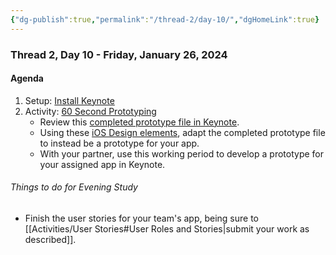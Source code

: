 ```yaml
---
{"dg-publish":true,"permalink":"/thread-2/day-10/","dgHomeLink":true}
---
```


### Thread 2, Day 10 - Friday, January 26, 2024
#### Agenda

1. Setup: [Install Keynote](https://apps.apple.com/ca/app/keynote/id409183694?mt=12)
2. Activity: [60 Second Prototyping](https://developer.apple.com/wwdc17/818)
	- Review this [completed prototype file in Keynote](https://education-static.apple.com/coding-club-kit/xcode-prototype.key).
	- Using these [iOS Design elements](https://devimages-cdn.apple.com/design/resources/download/iOS-16-Keynote.dmg), adapt the completed prototype file to instead be a prototype for your app.
	- With your partner, use this working period  to develop a prototype for your assigned app in Keynote.

###### Things to do for Evening Study
- Finish the user stories for your team's app, being sure to [[Activities/User Stories#User Roles and Stories\|submit your work as described]].


